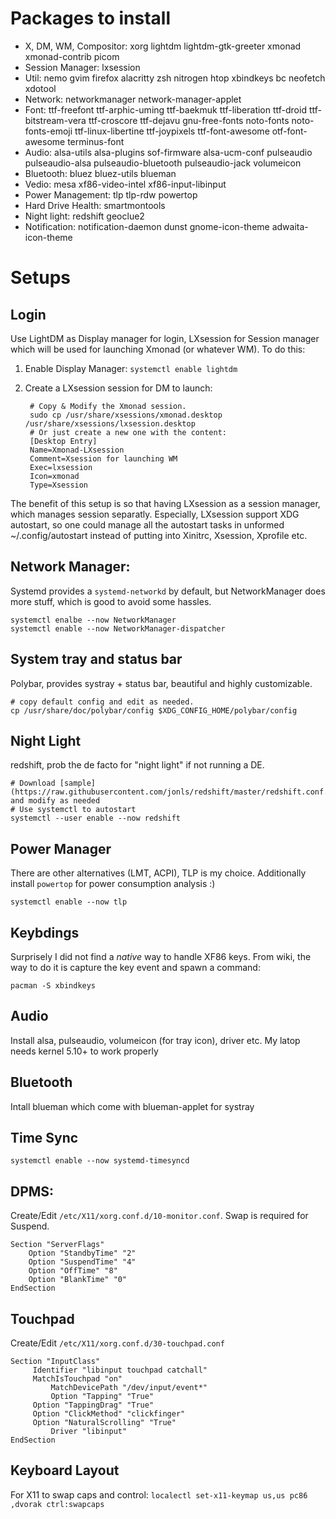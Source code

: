# Packages to install

- X, DM, WM, Compositor: xorg lightdm lightdm-gtk-greeter xmonad xmonad-contrib picom
- Session Manager: lxsession
- Util: nemo gvim firefox alacritty zsh nitrogen htop xbindkeys bc neofetch xdotool
- Network: networkmanager network-manager-applet
- Font: ttf-freefont ttf-arphic-uming ttf-baekmuk ttf-liberation ttf-droid ttf-bitstream-vera ttf-croscore ttf-dejavu gnu-free-fonts noto-fonts noto-fonts-emoji ttf-linux-libertine ttf-joypixels ttf-font-awesome otf-font-awesome terminus-font
- Audio: alsa-utils alsa-plugins sof-firmware alsa-ucm-conf pulseaudio pulseaudio-alsa pulseaudio-bluetooth pulseaudio-jack volumeicon
- Bluetooth: bluez bluez-utils blueman
- Vedio: mesa xf86-video-intel xf86-input-libinput
- Power Management: tlp tlp-rdw powertop
- Hard Drive Health: smartmontools
- Night light: redshift geoclue2
- Notification: notification-daemon dunst gnome-icon-theme adwaita-icon-theme

# Setups

## Login

Use LightDM as Display manager for login, LXsession for Session manager which will be used for launching Xmonad (or whatever WM). To do this:

1. Enable Display Manager: `systemctl enable lightdm`
2. Create a LXsession session for DM to launch:

        # Copy & Modify the Xmonad session.
        sudo cp /usr/share/xsessions/xmonad.desktop /usr/share/xsessions/lxsession.desktop
        # Or just create a new one with the content:
        [Desktop Entry]
        Name=Xmonad-LXsession
        Comment=Xsession for launching WM
        Exec=lxsession
        Icon=xmonad
        Type=Xsession

The benefit of this setup is so that having LXsession as a session manager, which manages session separatly. Especially, LXsession support XDG autostart, so one could manage all the autostart tasks in unformed ~/.config/autostart instead of putting into Xinitrc, Xsession, Xprofile etc.

## Network Manager: 

Systemd provides a `systemd-networkd` by default, but NetworkManager does more stuff, which is good to avoid some hassles.

	systemctl enalbe --now NetworkManager
	systemctl enable --now NetworkManager-dispatcher

## System tray and status bar

Polybar, provides systray + status bar, beautiful and highly customizable.

	# copy default config and edit as needed.
	cp /usr/share/doc/polybar/config $XDG_CONFIG_HOME/polybar/config

## Night Light

redshift, prob the de facto for "night light" if not running a DE.

	# Download [sample](https://raw.githubusercontent.com/jonls/redshift/master/redshift.conf.sample) and modify as needed
	# Use systemctl to autostart
	systemctl --user enable --now redshift

## Power Manager

There are other alternatives (LMT, ACPI), TLP is my choice. Additionally install `powertop` for power consumption analysis :)

	systemctl enable --now tlp

## Keybdings

Surprisely I did not find a *native* way to handle XF86 keys. From wiki, the way to do it is capture the key event and spawn a command:

	pacman -S xbindkeys

## Audio

Install alsa, pulseaudio, volumeicon (for tray icon), driver etc. My latop needs kernel 5.10+ to work properly

## Bluetooth

Intall blueman which come with blueman-applet for systray

## Time Sync

`systemctl enable --now systemd-timesyncd`

## DPMS:

Create/Edit `/etc/X11/xorg.conf.d/10-monitor.conf`. Swap is required for Suspend.

	Section "ServerFlags"
	    Option "StandbyTime" "2"
   	    Option "SuspendTime" "4"
   	    Option "OffTime" "8"
   	    Option "BlankTime" "0"
	EndSection

## Touchpad

Create/Edit `/etc/X11/xorg.conf.d/30-touchpad.conf`

	Section "InputClass"
   	     Identifier "libinput touchpad catchall"
	     MatchIsTouchpad "on"
    	     MatchDevicePath "/dev/input/event*"
             Option "Tapping" "True"
	     Option "TappingDrag" "True"
	     Option "ClickMethod" "clickfinger"
	     Option "NaturalScrolling" "True"
       	     Driver "libinput"
	EndSection

## Keyboard Layout

For X11 to swap caps and control: 
`localectl set-x11-keymap us,us pc86 ,dvorak ctrl:swapcaps`
